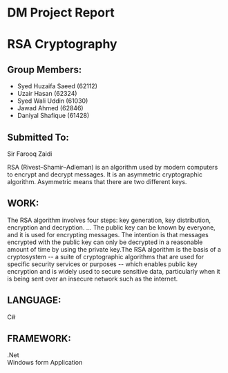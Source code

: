 # DM Project Report
# RSA Cryptography

## Group Members:

- Syed Huzaifa Saeed (62112)
- Uzair Hasan (62324)
- Syed Wali Uddin (61030)
- Jawad Ahmed (62846)
- Daniyal Shafique (61428)

## Submitted To:
Sir Farooq Zaidi

RSA (Rivest–Shamir–Adleman) is an algorithm used by modern computers to encrypt and decrypt messages. It is an asymmetric cryptographic algorithm. Asymmetric means that there are two different keys.

## WORK:

The RSA algorithm involves four steps: key generation, key distribution, encryption and decryption. ... The public key can be known by everyone, and it is used for encrypting messages. The intention is that messages encrypted with the public key can only be decrypted in a reasonable amount of time by using the private key.The RSA algorithm is the basis of a cryptosystem -- a suite of cryptographic algorithms that are used for specific security services or purposes -- which enables public key encryption and is widely used to secure sensitive data, particularly when it is being sent over an insecure network such as the internet.

## LANGUAGE: 

C#

## FRAMEWORK:

.Net  
Windows form Application
